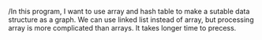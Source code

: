 /In this program, I want to use array and
hash table to make a sutable data structure 
as a graph. We can use linked list instead of
array, but processing array is more complicated
than arrays. It takes longer time to precess. 
